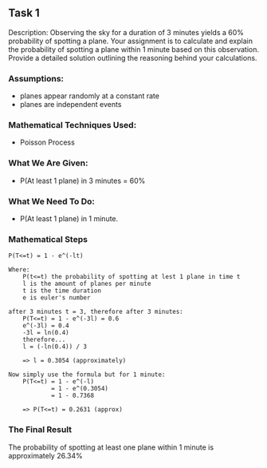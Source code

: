## Task 1
Description: Observing the sky for a duration of 3 minutes yields a 60% probability of spotting a plane. Your assignment is to calculate and explain the probability of spotting a plane within 1 minute based on this observation. Provide a detailed solution outlining the reasoning behind your calculations.

### Assumptions:
- planes appear randomly at a constant rate
- planes are independent events

### Mathematical Techniques Used:
- Poisson Process

### What We Are Given:
- P(At least 1 plane) in 3 minutes = 60%

### What We Need To Do:
- P(At least 1 plane) in 1 minute.

### Mathematical Steps
```plaintext
P(T<=t) = 1 - e^(-lt)

Where: 
    P(t<=t) the probability of spotting at lest 1 plane in time t
    l is the amount of planes per minute
    t is the time duration
    e is euler's number

after 3 minutes t = 3, therefore after 3 minutes:
    P(T<=t) = 1 - e^(-3l) = 0.6
    e^(-3l) = 0.4
    -3l = ln(0.4)
    therefore...
    l = (-ln(0.4)) / 3

    => l = 0.3054 (approximately)

Now simply use the formula but for 1 minute:
    P(T<=t) = 1 - e^(-l)
            = 1 - e^(0.3054)
            = 1 - 0.7368

    => P(T<=t) = 0.2631 (approx)
```
### The Final Result

The probability of spotting at least one plane within 1 minute is approximately 26.34%
